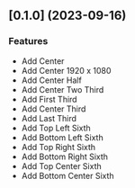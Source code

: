 ## [0.1.0] (2023-09-16)

### Features

- Add Center
- Add Center 1920 x 1080
- Add Center Half
- Add Center Two Third
- Add First Third
- Add Center Third
- Add Last Third
- Add Top Left Sixth
- Add Bottom Left Sixth
- Add Top Right Sixth
- Add Bottom Right Sixth
- Add Top Center Sixth
- Add Bottom Center Sixth
